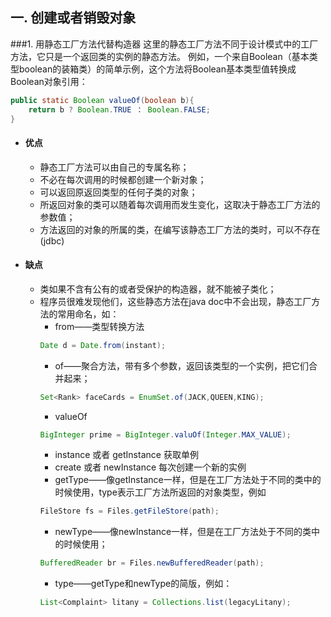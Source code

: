 ## 一. 创建或者销毁对象
###1. 用静态工厂方法代替构造器
这里的静态工厂方法不同于设计模式中的工厂方法，它只是一个返回类的实例的静态方法。
例如，一个来自Boolean（基本类型boolean的装箱类）的简单示例，这个方法将Boolean基本类型值转换成Boolean对象引用：
```java
public static Boolean valueOf(boolean b){
    return b ? Boolean.TRUE ： Boolean.FALSE;
}
```
* #### 优点
    - 静态工厂方法可以由自己的专属名称；
    - 不必在每次调用的时候都创建一个新对象；
    - 可以返回原返回类型的任何子类的对象；
    - 所返回对象的类可以随着每次调用而发生变化，这取决于静态工厂方法的参数值；
    - 方法返回的对象的所属的类，在编写该静态工厂方法的类时，可以不存在(jdbc)
* #### 缺点
    - 类如果不含有公有的或者受保护的构造器，就不能被子类化；
    - 程序员很难发现他们，这些静态方法在java doc中不会出现，静态工厂方法的常用命名，如：
        + from——类型转换方法
        ```java
        Date d = Date.from(instant);
        ```
        + of——聚合方法，带有多个参数，返回该类型的一个实例，把它们合并起来；
        ```java
        Set<Rank> faceCards = EnumSet.of(JACK,QUEEN,KING);
        ```
        + valueOf
        ```java
        BigInteger prime = BigInteger.valuOf(Integer.MAX_VALUE);
        ```
        + instance 或者 getInstance 获取单例
        + create 或者 newInstance 每次创建一个新的实例
        + getType——像getInstance一样，但是在工厂方法处于不同的类中的时候使用，type表示工厂方法所返回的对象类型，例如
        ```java
        FileStore fs = Files.getFileStore(path);
        ```
        + newType——像newInstance一样，但是在工厂方法处于不同的类中的时候使用；
        ```java
        BufferedReader br = Files.newBufferedReader(path);
        ```
        + type——getType和newType的简版，例如：
        ```java
        List<Complaint> litany = Collections.list(legacyLitany);
        ```




